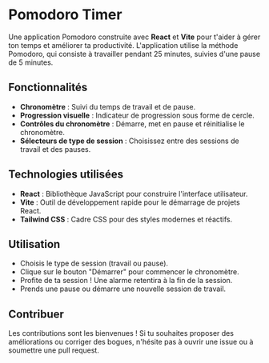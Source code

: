 # Pomodoro Timer

Une application Pomodoro construite avec **React** et **Vite** pour t'aider à gérer ton temps et améliorer ta productivité. L'application utilise la méthode Pomodoro, qui consiste à travailler pendant 25 minutes, suivies d'une pause de 5 minutes.

## Fonctionnalités

- **Chronomètre** : Suivi du temps de travail et de pause.
- **Progression visuelle** : Indicateur de progression sous forme de cercle.
- **Contrôles du chronomètre** : Démarre, met en pause et réinitialise le chronomètre.
- **Sélecteurs de type de session** : Choisissez entre des sessions de travail et des pauses.

## Technologies utilisées

- **React** : Bibliothèque JavaScript pour construire l'interface utilisateur.
- **Vite** : Outil de développement rapide pour le démarrage de projets React.
- **Tailwind CSS** : Cadre CSS pour des styles modernes et réactifs.

## Utilisation

- Choisis le type de session (travail ou pause).
- Clique sur le bouton "Démarrer" pour commencer le chronomètre.
- Profite de ta session ! Une alarme retentira à la fin de la session.
- Prends une pause ou démarre une nouvelle session de travail.

## Contribuer

Les contributions sont les bienvenues ! Si tu souhaites proposer des améliorations ou corriger des bogues, n'hésite pas à ouvrir une issue ou à soumettre une pull request.
